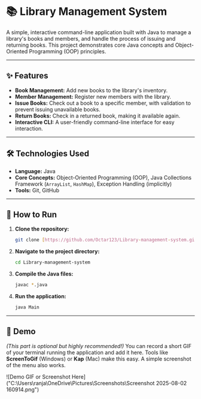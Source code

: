 # 📚 Library Management System

A simple, interactive command-line application built with Java to manage a library's books and members, and handle the process of issuing and returning books. This project demonstrates core Java concepts and Object-Oriented Programming (OOP) principles.

---

## ✨ Features

* **Book Management:** Add new books to the library's inventory.
* **Member Management:** Register new members with the library.
* **Issue Books:** Check out a book to a specific member, with validation to prevent issuing unavailable books.
* **Return Books:** Check in a returned book, making it available again.
* **Interactive CLI:** A user-friendly command-line interface for easy interaction.

---

## 🛠️ Technologies Used

* **Language:** Java
* **Core Concepts:** Object-Oriented Programming (OOP), Java Collections Framework (`ArrayList`, `HashMap`), Exception Handling (implicitly)
* **Tools:** Git, GitHub

---

## 🚀 How to Run

1.  **Clone the repository:**
    ```bash
    git clone [https://github.com/Octar123/Library-management-system.git](https://github.com/Octar123/Library-management-system.git)
    ```
2.  **Navigate to the project directory:**
    ```bash
    cd Library-management-system
    ```
3.  **Compile the Java files:**
    ```bash
    javac *.java
    ```
4.  **Run the application:**
    ```bash
    java Main
    ```

---

## 📸 Demo

*(This part is optional but highly recommended!)*
You can record a short GIF of your terminal running the application and add it here. Tools like **ScreenToGif** (Windows) or **Kap** (Mac) make this easy. A simple screenshot of the menu also works.

![Demo GIF or Screenshot Here]("C:\Users\ranja\OneDrive\Pictures\Screenshots\Screenshot 2025-08-02 160914.png")
